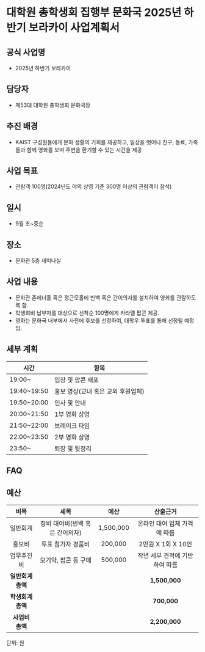 대학원 총학생회 집행부 문화국 2025년 하반기 보라카이 사업계획서
===

## 공식 사업명
-	2025년 하반기 보라카이

## 담당자
-	제53대 대학원 총학생회 문화국장

## 추진 배경
-	KAIST 구성원들에게 문화 생활의 기회를 제공하고, 일상을 벗어나 친구, 동료, 가족들과 함께 영화를 보며 주변을 환기할 수 있는 시간을 제공

## 사업 목표
-	관람객 100명(2024년도 야외 상영 기준 300명 이상의 관람객이 참석)

## 일시
- 9월 초~중순

## 장소
- 문화관 5층 세미나실

## 사업 내용
-	문화관 존헤너홀 혹은 정근모홀에 빈백 혹은 간이의자를 설치하여 영화를 관람하도록 함.
-	학생회비 납부자를 대상으로 선착순 100명에게 카라멜 팝콘 제공.
-	영화는 문화국 내부에서 사전에 후보를 선정하여, 대학우 투표를 통해 선정될 예정임.

## 세부 계획
|**시간**|**항목**|
|--|--|
|19:00~|	입장 및 팝콘 배포|
|19:40~19:50|	홍보 영상(교내 혹은 교외 후원업체)|
|19:50~20:00|	인사 및 안내|
|20:00~21:50|	1부 영화 상영|
|21:50~22:00|	브레이크 타임|
|22:00~23:50|	2부 영화 상영|
|23:50~|	퇴장 및 뒷정리|

## FAQ

## 예산

|  **비목** |   **세목**   | **예산** | **산출근거** |
|:----------:|:------------:|:--------:|:--------:|
|일반회계|장비 대여비(빈백 혹은 간이의자) | 1,500,000 | 온라인 대여 업체 가격에 따름 |
|홍보비|투표 참가자 경품비 | 200,000 | 2만원 X 1회 X 10인 |
|업무추진비|모기약, 팝콘 등 구매 | 500,000 | 작년 세부 견적에 기반하여 따름 |
|   **일반회계 총액**  |        |   | **1,500,000** |   
|   **학생회계 총액**  |        |   | **700,000** |
|   **사업비 총액**  |        |   | **2,200,000** |

단위: 원
